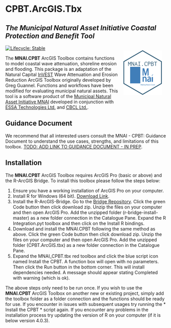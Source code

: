 # CPBT.ArcGIS.Tbx

## *The Municipal Natural Asset Initiative Coastal Protection and Benefit Tool*

<img src='logo.png' align="right" height="138.5" style="padding: 15px;"/>

<!-- badges: start -->
[![Lifecycle:
Stable](https://img.shields.io/badge/lifecycle-stable.svg)](https://www.tidyverse.org/lifecycle/#stable)
<!-- badges: end -->


The **MNAI.CPBT** ArcGIS Toolbox contains functions to model coastal wave attenuation, shoreline erosion and flooding. This package is an adaptation of the Natural Capital [InVEST](https://naturalcapitalproject.stanford.edu/software/invest) Wave Attenuation and Erosion Reduction ArcGIS Toolbox originally developed by Greg Guannel. Functions and workflows have been modified for evaluating municipal natural assets. This tool is a software product of the [Municipal Natural Asset Initiative MNAI](https://mnai.ca/) developed in conjunction with [ESSA Technologies Ltd.](https://essa.com/) and [CBCL Ltd.](https://www.cbcl.ca/).


## Guidance Document

We recommend that all interested users consult the MNAI - CPBT: Guidance Document to understand the use cases, strengths, and limitations of this toolbox.
[TODO: ADD LINK TO GUIDANCE DOCUMENT - IN PREP](https://mnai.ca/key-documents/).

## Installation

The **MNAI.CPBT** ArcGIS Toolbox requires ArcGIS Pro (basic or above) and the R-ArcGIS Bridge. To install this toolbox please follow the steps below: 

1. Ensure you have a working installation of ArcGIS Pro on your computer.
2. Install R for Windows (64 bit). [Download Link](https://cran.r-project.org/bin/windows/base/).
3. Install the R-ArcGIS-Bridge. Go to the [Bridge Repository](https://github.com/R-ArcGIS/r-bridge-install). Click the green Code button then click download zip. Unzip the files on your computer and then open ArcGIS Pro. Add the unzipped folder (r-bridge-install-master) as a new folder connection in the Catalogue Pane. Expand the R Integration.pyt toolbox and then click on the Install R bindings.
4. Download and install the MNAI.CPBT following the same method as above. Click the green Code button then click download zip. Unzip the files on your computer and then open ArcGIS Pro. Add the unzipped folder (CPBT.ArcGIS.tbx) as a new folder connection in the Catalogue Pane. 
5. Expand the MNAI_CPBT.tbx red toolbox and click the blue script icon named Install the CPBT. A function box will open with no parameters. Then click the Run button in the bottom corner. This will install dependencies needed. A message should appear stating Completed with warning (which is ok).

The above steps only need to be run once. If you wish to use the **MNAI.CPBT** ArcGIS Toolbox on another new or existing project, simply add the toolbox folder as a folder connection and the functions should be ready for use. If you encounter in issues with subsequent usages try running the * Install the CPBT * script again. If you encounter any problems in the installation process try updating the version of R on your computer (if it is below version 4.0.3).



